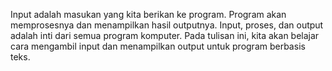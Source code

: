 Input adalah masukan yang kita berikan ke program. Program akan memprosesnya dan menampilkan hasil outputnya. Input, proses, dan output adalah inti dari semua program komputer. Pada tulisan ini, kita akan belajar cara mengambil input dan menampilkan output untuk program berbasis teks.